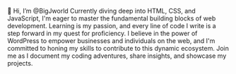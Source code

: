 👋 Hi, I’m @BigJworld
Currently diving deep into HTML, CSS, and JavaScript, I'm eager to master the fundamental building blocks of web development.
Learning is my passion, and every line of code I write is a step forward in my quest for proficiency. 
I believe in the power of WordPress to empower businesses and individuals on the web, and I'm committed to honing my skills to contribute to this dynamic ecosystem.
Join me as I document my coding adventures, share insights, and showcase my projects. 

<!---
BigJworld/BigJworld is a ✨ special ✨ repository because its `README.md` (this file) appears on your GitHub profile.
You can click the Preview link to take a look at your changes.
--->
